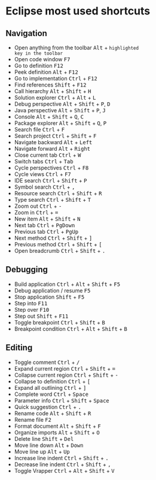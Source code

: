 # Eclipse most used shortcuts

## Navigation

- Open anything from the toolbar <kbd>Alt</kbd> + <code>highlighted key in the toolbar</code>
- Open code window <kbd>F7</kbd>
- Go to definition <kbd>F12</kbd>
- Peek definition <kbd>Alt</kbd> + <kbd>F12</kbd>
- Go to implementation <kbd>Ctrl</kbd> + <kbd>F12</kbd>
- Find references <kbd>Shift</kbd> + <kbd>F12</kbd>
- Call hierarchy <kbd>Alt</kbd> + <kbd>Shift</kbd> + <kbd>H</kbd>
- Solution explorer <kbd>Ctrl</kbd> + <kbd>Alt</kbd> + <kbd>L</kbd>
- Debug perspective <kbd>Alt</kbd> + <kbd>Shift</kbd> + <kbd>P</kbd>, <kbd>D</kbd>
- Java perspective <kbd>Alt</kbd> + <kbd>Shift</kbd> + <kbd>P</kbd>, <kbd>J</kbd>
- Console <kbd>Alt</kbd> + <kbd>Shift</kbd> + <kbd>Q</kbd>, <kbd>C</kbd>
- Package explorer <kbd>Alt</kbd> + <kbd>Shift</kbd> + <kbd>Q</kbd>, <kbd>P</kbd>
- Search file <kbd>Ctrl</kbd> + <kbd>F</kbd>
- Search project <kbd>Ctrl</kbd> + <kbd>Shift</kbd> + <kbd>F</kbd>
- Navigate backward <kbd>Alt</kbd> + <kbd>Left</kbd>
- Navigate forward <kbd>Alt</kbd> + <kbd>Right</kbd>
- Close current tab <kbd>Ctrl</kbd> + <kbd>W</kbd>
- Switch tabs <kbd>Ctrl</kbd> + <kbd>Tab</kbd>
- Cycle perspectives <kbd>Ctrl</kbd> + <kbd>F8</kbd>
- Cycle views <kbd>Ctrl</kbd> + <kbd>F7</kbd>
- IDE search <kbd>Ctrl</kbd> + <kbd>Shift</kbd> + <kbd>P</kbd>
- Symbol search <kbd>Ctrl</kbd> + <kbd>,</kbd>
- Resource search <kbd>Ctrl</kbd> + <kbd>Shift</kbd> + <kbd>R</kbd>
- Type search <kbd>Ctrl</kbd> + <kbd>Shift</kbd> + <kbd>T</kbd>
- Zoom out <kbd>Ctrl</kbd> + <kbd>-</kbd>
- Zoom in <kbd>Ctrl</kbd> + <kbd>=</kbd>
- New item <kbd>Alt</kbd> + <kbd>Shift</kbd> + <kbd>N</kbd>
- Next tab <kbd>Ctrl</kbd> + <kbd>PgDown</kbd>
- Previous tab <kbd>Ctrl</kbd> + <kbd>PgUp</kbd>
- Next method <kbd>Ctrl</kbd> + <kbd>Shift</kbd> + <kbd>]</kbd>
- Previous method <kbd>Ctrl</kbd> + <kbd>Shift</kbd> + <kbd>[</kbd>
- Open breadcrumb <kbd>Ctrl</kbd> + <kbd>Shift</kbd> + <kbd>.</kbd>

## Debugging

- Build application <kbd>Ctrl</kbd> + <kbd>Alt</kbd> + <kbd>Shift</kbd> + <kbd>F5</kbd>
- Debug application / resume <kbd>F5</kbd>
- Stop application <kbd>Shift</kbd> + <kbd>F5</kbd>
- Step into <kbd>F11</kbd>
- Step over <kbd>F10</kbd>
- Step out <kbd>Shift</kbd> + <kbd>F11</kbd>
- Toggle breakpoint <kbd>Ctrl</kbd> + <kbd>Shift</kbd> + <kbd>B</kbd>
- Breakpoint condition <kbd>Ctrl</kbd> + <kbd>Alt</kbd> + <kbd>Shift</kbd> + <kbd>B</kbd>

## Editing

- Toggle comment <kbd>Ctrl</kbd> + <kbd>/</kbd>
- Expand current region <kbd>Ctrl</kbd> + <kbd>Shift</kbd> + <kbd>=</kbd>
- Collapse current region <kbd>Ctrl</kbd> + <kbd>Shift</kbd> + <kbd>-</kbd>
- Collapse to definition <kbd>Ctrl</kbd> + <kbd>[</kbd>
- Expand all outlining <kbd>Ctrl</kbd> + <kbd>]</kbd>
- Complete word <kbd>Ctrl</kbd> + <kbd>Space</kbd>
- Parameter info <kbd>Ctrl</kbd> + <kbd>Shift</kbd> + <kbd>Space</kbd>
- Quick suggestion <kbd>Ctrl</kbd> + <kbd>.</kbd>
- Rename code <kbd>Alt</kbd> + <kbd>Shift</kbd> + <kbd>R</kbd>
- Rename file <kbd>F2</kbd>
- Format document <kbd>Alt</kbd> + <kbd>Shift</kbd> + <kbd>F</kbd>
- Organize imports <kbd>Alt</kbd> + <kbd>Shift</kbd> + <kbd>O</kbd>
- Delete line <kbd>Shift</kbd> + <kbd>Del</kbd>
- Move line down <kbd>Alt</kbd> + <kbd>Down</kbd>
- Move line up <kbd>Alt</kbd> + <kbd>Up</kbd>
- Increase line indent <kbd>Ctrl</kbd> + <kbd>Shift</kbd> + <kbd>.</kbd>
- Decrease line indent <kbd>Ctrl</kbd> + <kbd>Shift</kbd> + <kbd>,</kbd>
- Toggle Vrapper <kbd>Ctrl</kbd> + <kbd>Alt</kbd> + <kbd>Shift</kbd> + <kbd>V</kbd>
